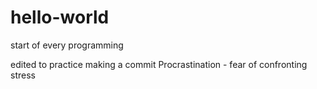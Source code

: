 # hello-world
start of every programming

edited to practice making a commit
Procrastination - fear of confronting stress
